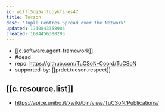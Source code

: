 ```yaml
---
id: w1lfl5oj5ajfobykfsres47
title: Tucson
desc: 'Tuple Centres Spread over the Network'
updated: 1730843358986
created: 1694456388293
---
```


- [[c.software.agent-framework]]
- #dead
- repo: https://github.com/TuCSoN-Coord/TuCSoN
- supported-by: [[prdct.tucson.respect]]

## [[c.resource.list]]

- https://apice.unibo.it/xwiki/bin/view/TuCSoN/Publications/